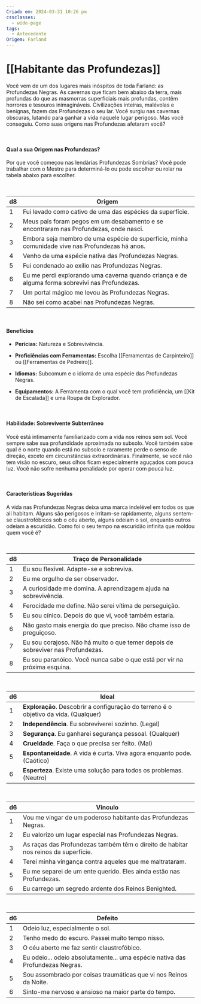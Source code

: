 ```yaml
---
Criado em: 2024-03-31 10:26 pm
cssclasses:
  - wide-page
tags:
  - Antecedente
Origem: Farland
---
```

# [[Habitante das Profundezas]]

Você vem de um dos lugares mais inóspitos de toda Farland: as Profundezas Negras. As cavernas que ficam bem abaixo da terra, mais profundas do que as masmorras superficiais mais profundas, contêm horrores e tesouros inimagináveis. Civilizações inteiras, malévolas e benignas, fazem das Profundezas o seu lar. Você surgiu nas cavernas obscuras, lutando para ganhar a vida naquele lugar perigoso. Mas você conseguiu. Como suas origens nas Profundezas afetaram você?

**⠀**

#### Qual a sua Origem nas Profundezas?

Por que você começou nas lendárias Profundezas Sombrias? Você pode trabalhar com o Mestre para determiná-lo ou pode escolher ou rolar na tabela abaixo para escolher.

**⠀**

| **d8** | **Origem**                                                                                      |
| ------ | ----------------------------------------------------------------------------------------------- |
| 1      | Fui levado como cativo de uma das espécies da superfície.                                       |
| 2      | Meus pais foram pegos em um desabamento e se encontraram nas Profundezas, onde nasci.           |
| 3      | Embora seja membro de uma espécie de superfície, minha comunidade vive nas Profundezas há anos. |
| 4      | Venho de uma espécie nativa das Profundezas Negras.                                             |
| 5      | Fui condenado ao exílio nas Profundezas Negras.                                                 |
| 6      | Eu me perdi explorando uma caverna quando criança e de alguma forma sobrevivi nas Profundezas.  |
| 7      | Um portal mágico me levou às Profundezas Negras.                                                |
| 8      | Não sei como acabei nas Profundezas Negras.                                                     |

**⠀**

#### Benefícios
 
 - **Perícias:** Natureza e Sobrevivência.
 
 * **Proficiências com Ferramentas:** Escolha [[Ferramentas de Carpinteiro]] ou [[Ferramentas de Pedreiro]].
 
 - **Idiomas:** Subcomum e o idioma de uma espécie das Profundezas Negras.

 * **Equipamentos:** A Ferramenta com o qual você tem proficiência, um [[Kit de Escalada]] e uma Roupa de Explorador.

**⠀**

#### Habilidade: Sobrevivente Subterrâneo

Você está intimamente familiarizado com a vida nos reinos sem sol. Você sempre sabe sua profundidade aproximada no subsolo. Você também sabe qual é o norte quando está no subsolo e raramente perde o senso de direção, exceto em circunstâncias extraordinárias. Finalmente, se você não tem visão no escuro, seus olhos ficam especialmente aguçados com pouca luz. Você não sofre nenhuma penalidade por operar com pouca luz.

**⠀**

#### Características Sugeridas

A vida nas Profundezas Negras deixa uma marca indelével em todos os que ali habitam. Alguns são perigosos e irritam-se rapidamente, alguns sentem-se claustrofóbicos sob o céu aberto, alguns odeiam o sol, enquanto outros odeiam a escuridão. Como foi o seu tempo na escuridão infinita que moldou quem você é?

**⠀**

| **d8** | **Traço de Personalidade**                                                      |
| ------ | ------------------------------------------------------------------------------- |
| 1      | Eu sou flexível. Adapte-se e sobreviva.                                         |
| 2      | Eu me orgulho de ser observador.                                                |
| 3      | A curiosidade me domina. A aprendizagem ajuda na sobrevivência.                 |
| 4      | Ferocidade me define. Não serei vítima de perseguição.                          |
| 5      | Eu sou cínico. Depois do que vi, você também estaria.                           |
| 6      | Não gasto mais energia do que preciso. Não chame isso de preguiçoso.            |
| 7      | Eu sou corajoso. Não há muito o que temer depois de sobreviver nas Profundezas. |
| 8      | Eu sou paranóico. Você nunca sabe o que está por vir na próxima esquina.        |

**⠀**

| **d6** | **Ideal**                                                                             |
| ------ | ------------------------------------------------------------------------------------- |
| 1      | **Exploração**. Descobrir a configuração do terreno é o objetivo da vida. (Qualquer) |
| 2      | **Independência**. Eu sobreviverei sozinho. (Legal)                                  |
| 3      | **Segurança**. Eu ganharei segurança pessoal. (Qualquer)                             |
| 4      | **Crueldade**. Faça o que precisa ser feito. (Mal)                                   |
| 5      | **Espontaneidade**. A vida é curta. Viva agora enquanto pode. (Caótico)              |
| 6      | **Esperteza**. Existe uma solução para todos os problemas. (Neutro)                  |

**⠀**

| **d6** | **Vinculo**                                                                        |
| ------ | ---------------------------------------------------------------------------------- |
| 1      | Vou me vingar de um poderoso habitante das Profundezas Negras.                     |
| 2      | Eu valorizo ​​um lugar especial nas Profundezas Negras.                            |
| 3      | As raças das Profundezas também têm o direito de habitar nos reinos da superfície. |
| 4      | Terei minha vingança contra aqueles que me maltrataram.                            |
| 5      | Eu me separei de um ente querido. Eles ainda estão nas Profundezas.                |
| 6      | Eu carrego um segredo ardente dos Reinos Benighted.                                |

**⠀**

| **d6** | **Defeito**                                                                   |
| ------ | ----------------------------------------------------------------------------- |
| 1      | Odeio luz, especialmente o sol.                                               |
| 2      | Tenho medo do escuro. Passei muito tempo nisso.                               |
| 3      | O céu aberto me faz sentir claustrofóbico.                                    |
| 4      | Eu odeio... odeio absolutamente... uma espécie nativa das Profundezas Negras. |
| 5      | Sou assombrado por coisas traumáticas que vi nos Reinos da Noite.             |
| 6      | Sinto-me nervoso e ansioso na maior parte do tempo.                           |

